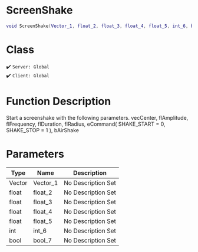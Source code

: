 # ScreenShake
```lua
void ScreenShake(Vector_1, float_2, float_3, float_4, float_5, int_6, bool_7)
```
# Class
✔️ `Server: Global`  
✔️ `Client: Global`  

# Function Description
Start a screenshake with the following parameters. vecCenter, flAmplitude, flFrequency, flDuration, flRadius, eCommand( SHAKE_START = 0, SHAKE_STOP = 1 ), bAirShake
# Parameters
Type|Name|Description
--|--|--
Vector|Vector_1|No Description Set
float|float_2|No Description Set
float|float_3|No Description Set
float|float_4|No Description Set
float|float_5|No Description Set
int|int_6|No Description Set
bool|bool_7|No Description Set
